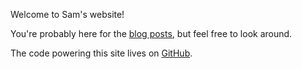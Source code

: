 Welcome to Sam's website!

You're probably here for the [blog posts](/blog/), but feel free to look around.

The code powering this site lives on [GitHub](https://github.com/samervin/python-web-server).
